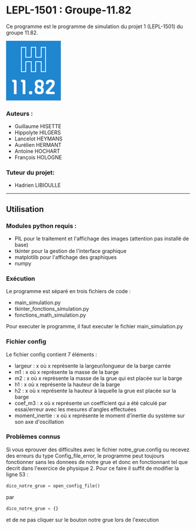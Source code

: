 # LEPL-1501 : Groupe-11.82

Ce programme est le programme de simulation du projet 1 (LEPL-1501) du groupe 11.82.

<img src="https://github.com/Guillaume-HIS/LEPL-1501-Groupe-11.82/blob/main/logo.png?raw=true" width=150>

### Auteurs :
  - Guillaume HISETTE
  - Hippolyte HILGERS
  - Lancelot HEYMANS
  - Aurélien HERMANT
  - Antoine HOCHART
  - François HOLOGNE

### Tuteur du projet:
  - Hadrien LIBIOULLE

---

## Utilisation

### Modules python requis :
  - PIL pour le traitement et l'affichage des images (attention pas installé de base)
  - tkinter pour la gestion de l'interface graphique
  - matplotlib pour l'affichage des graphiques
  - numpy
  
### Exécution

Le programme est séparé en trois fichiers de code : 
  - main_simulation.py
  - tkinter_fonctions_simulation.py
  - fonctions_math_simulation.py

Pour executer le programme, il faut executer le fichier main_simulation.py

### Fichier config

Le fichier config contient 7 éléments :
  - largeur : x où x représente la largeur/longueur de la barge carrée
  - m1 : x où x représente la masse de la barge
  - m2 : x où x représente la masse de la grue qui est placée sur la barge
  - h1 : x où x représente la hauteur de la barge
  - h2 : x où x représente la hauteur à laquelle la grue est placée sur la barge
  - coef_m3 : x où x représente un coefficient qui a été calculé par essai/erreur avec les mesures d'angles effectuées
  - moment_inertie : x où x représente le moment d'inertie du système sur son axe d'oscillation

### Problèmes connus

Si vous eprouver des difficultes avec le fichier notre_grue.config ou recevez des erreurs
du type Config_file_error, le programme peut toujours fonctionner sans les donnees de notre grue et donc en
fonctionnant tel que decrit dans l'exercice de physique 2.
Pour ce faire il suffit de modifier la ligne 53 : 
~~~python
dico_notre_grue = open_config_file()
~~~
par 
~~~python
dico_notre_grue = {}
~~~
et de ne pas cliquer sur le bouton notre grue lors de l'execution

